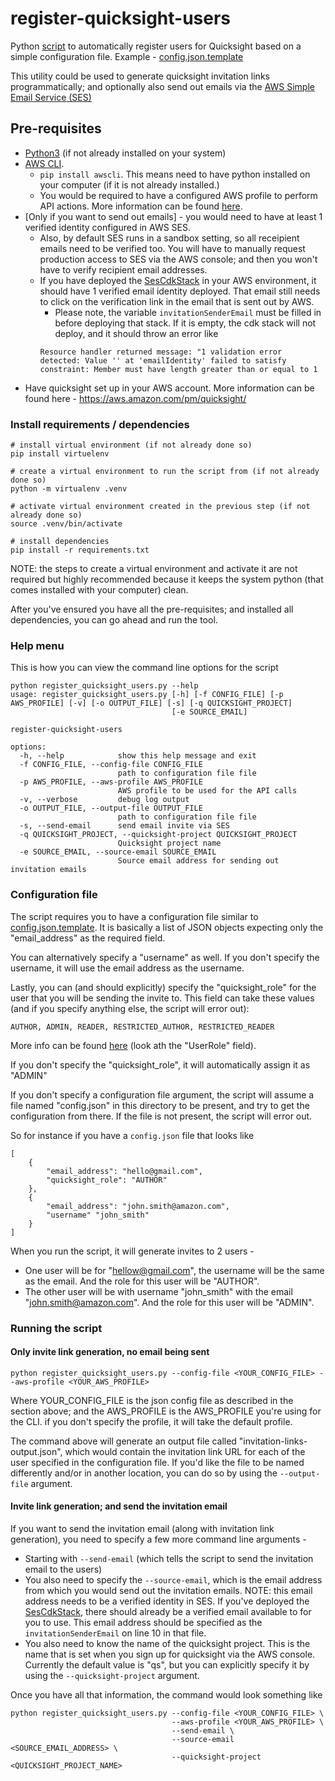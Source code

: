 # register-quicksight-users

Python [script](register_quicksight_users.py) to automatically register users for Quicksight based on a simple configuration file. Example - [config.json.template](config.json.template)

This utility could be used to generate quicksight invitation links programmatically; and optionally also send out emails via the [AWS Simple Email Service (SES)](https://aws.amazon.com/ses/)

## Pre-requisites

* [Python3](https://www.python.org/downloads/) (if not already installed on your system)
* [AWS CLI](https://aws.amazon.com/cli/).
    *  `pip install awscli`. This means need to have python installed on your computer (if it is not already installed.)
    * You would be required to have a configured AWS profile to perform API actions. More information can be found [here](https://docs.aws.amazon.com/cli/latest/userguide/cli-chap-configure.html).
* [Only if you want to send out emails] - you would need to have at least 1 verified identity configured in AWS SES. 
    * Also, by default SES runs in a sandbox setting, so all receipient emails need to be verified too. You will have to manually request production access to SES via the AWS console; and then you won't have to verify recipient email addresses.
    * If you have deployed the [SesCdkStack](./ses-cdk/lib/ses-cdk-stack.ts) in your AWS environment, it should have 1 verified email identity deployed. That email still needs to click on the verification link in the email that is sent out by AWS. 
        * Please note, the variable `invitationSenderEmail` must be filled in before deploying that stack. If it is empty, the cdk stack will not deploy, and it should throw an error like
        ```
        Resource handler returned message: "1 validation error detected: Value '' at 'emailIdentity' failed to satisfy constraint: Member must have length greater than or equal to 1
        ```
* Have quicksight set up in your AWS account. More information can be found here - https://aws.amazon.com/pm/quicksight/


### Install requirements / dependencies

```
# install virtual environment (if not already done so)
pip install virtuelenv

# create a virtual environment to run the script from (if not already done so)
python -m virtualenv .venv

# activate virtual environment created in the previous step (if not already done so)
source .venv/bin/activate

# install dependencies
pip install -r requirements.txt
```

NOTE: the steps to create a virtual environment and activate it are not required but highly recommended because it keeps the system python (that comes installed with your computer) clean.

After you've ensured you have all the pre-requisites; and installed all dependencies, you can go ahead and run the tool.

### Help menu

This is how you can view the command line options for the script

```
python register_quicksight_users.py --help
usage: register_quicksight_users.py [-h] [-f CONFIG_FILE] [-p AWS_PROFILE] [-v] [-o OUTPUT_FILE] [-s] [-q QUICKSIGHT_PROJECT]
                                    [-e SOURCE_EMAIL]

register-quicksight-users

options:
  -h, --help            show this help message and exit
  -f CONFIG_FILE, --config-file CONFIG_FILE
                        path to configuration file file
  -p AWS_PROFILE, --aws-profile AWS_PROFILE
                        AWS profile to be used for the API calls
  -v, --verbose         debug log output
  -o OUTPUT_FILE, --output-file OUTPUT_FILE
                        path to configuration file file
  -s, --send-email      send email invite via SES
  -q QUICKSIGHT_PROJECT, --quicksight-project QUICKSIGHT_PROJECT
                        Quicksight project name
  -e SOURCE_EMAIL, --source-email SOURCE_EMAIL
                        Source email address for sending out invitation emails
```

### Configuration file

The script requires you to have a configuration file similar to [config.json.template](config.json.template). It is basically a list of JSON objects expecting only the "email_address" as the required field.

You can alternatively specify a "username" as well. If you don't specify the username, it will use the email address as the username. 

Lastly, you can (and should explicitly) specify the "quicksight_role" for the user that you will be sending the invite to. This field can take these values (and if you specify anything else, the script will error out):
```
AUTHOR, ADMIN, READER, RESTRICTED_AUTHOR, RESTRICTED_READER
```
More info can be found [here](https://boto3.amazonaws.com/v1/documentation/api/1.26.99/reference/services/quicksight/client/register_user.html) (look ath the "UserRole" field).

If you don't specify the "quicksight_role", it will automatically assign it as "ADMIN"

If you don't specify a configuration file argument, the script will assume a file named "config.json" in this directory to be present, and try to get the configuration from there. If the file is not present, the script will error out.

So for instance if you have a `config.json` file that looks like 
```
[
    {
        "email_address": "hello@gmail.com",
        "quicksight_role": "AUTHOR"
    },
    {
        "email_address": "john.smith@amazon.com",
        "username" "john_smith"
    }
]
```

When you run the script, it will generate invites to 2 users -
* One user will be for "hellow@gmail.com", the username will be the same as the email. And the role for this user will be "AUTHOR".
* The other user will be with username "john_smith" with the email "john.smith@amazon.com". And the role for this user will be "ADMIN".

### Running the script

#### Only invite link generation, no email being sent

```
python register_quicksight_users.py --config-file <YOUR_CONFIG_FILE> --aws-profile <YOUR_AWS_PROFILE>
```
Where YOUR_CONFIG_FILE is the json config file as described in the section above; and the AWS_PROFILE is the AWS_PROFILE you're using for the CLI. if you don't specify the profile, it will take the default profile.

The command above will generate an output file called "invitation-links-output.json", which would contain the invitation link URL for each of the user specified in the configuration file. If you'd like the file to be named differently and/or in another location, you can do so by using the `--output-file` argument.

#### Invite link generation; and send the invitation email

If you want to send the invitation email (along with invitation link generation), you need to specify a few more command line arguments - 
* Starting with `--send-email` (which tells the script to send the invitation email to the users)
* You also need to specify the `--source-email`, which is the email address from which you would send out the invitation emails. 
NOTE: this email address needs to be a verified identity in SES. If you've deployed the [SesCdkStack](./ses-cdk/lib/ses-cdk-stack.ts), there should already be a verified email available to for you to use. This email address should be specified as the `invitationSenderEmail` on line 10 in that file. 
* You also need to know the name of the quicksight project. This is the name that is set when you sign up for quicksight via the AWS console. Currently the default value is "qs", but you can explicitly specify it by using the `--quicksight-project` argument.

Once you have all that information, the command would look something like 

```
python register_quicksight_users.py --config-file <YOUR_CONFIG_FILE> \
                                    --aws-profile <YOUR_AWS_PROFILE> \
                                    --send-email \
                                    --source-email <SOURCE_EMAIL_ADDRESS> \
                                    --quicksight-project <QUICKSIGHT_PROJECT_NAME>
```
